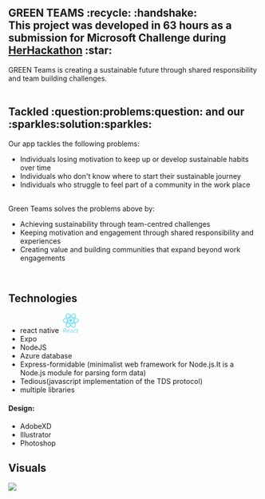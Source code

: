 


<h2>GREEN TEAMS :recycle: :handshake:<br>
This project was developed in 63 hours as a submission for Microsoft Challenge during <a href="https://www.thehackathoncompany.com/herhackathon-2021">HerHackathon</a> :star: </h2>

<p>GREEN Teams is creating a sustainable future through shared responsibility and team building challenges.<br>
<br>


<h2>Tackled :question:problems:question: and our :sparkles:solution:sparkles: </h2>
Our app tackles the following problems:
<ul>

<li>
 Individuals losing motivation
to keep up or develop
sustainable habits over time
 </li>
<li>
 Individuals who don't know
where to start their sustainable
journey
 </li>
<li>
 Individuals who struggle to
feel part of a community in
the work place
 </li>
</ul>

<br>
Green Teams solves the problems above by:
<ul>

<li>
Achieving sustainability
through team-centred
challenges
 </li>
<li>
Keeping motivation and
engagement through shared
responsibility and experiences
 </li>
<li>
Creating value and building
communities that expand
beyond work engagements
 </li>
</ul>

<br>
 <h2>Technologies</h2>
<ul>
  <li>react native <img src="https://raw.githubusercontent.com/devicons/devicon/master/icons/react/react-original-wordmark.svg" alt="react" width="40" height="40"/></li>
  <li>Expo</li>
  <li>NodeJS</li>
 <li>Azure database</li>
 <li>Express-formidable (minimalist web framework for Node.js.It  is a Node.js module for parsing form data)</li>
 <li>Tedious(javascript implementation of the TDS protocol)</li>
 <li>multiple libraries</li>
</ul>  
     <h4>Design:</h4>

<ul>
  <li>AdobeXD</li>
  <li>Illustrator</li>
 <li>Photoshop</li>
</ul>  
</p>

<h2>Visuals</h2>
<p>
<!-- <img src="greenDelivery.jpg"/ width="49%"> -->
<!-- <img src="team.jpg"/ width="49%"> -->
</p>

<p>
<img src="AcceptChallenge.gif"/ width="31%">
<!-- <img src="gif2.gif"/ width="31%"> -->
<!-- <img src="gif3.gif"/ width="31%"> -->
</p>
